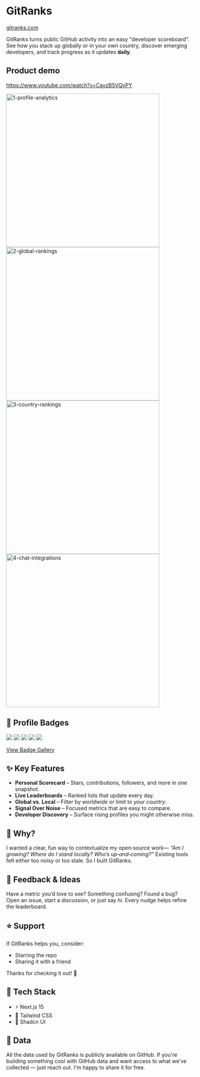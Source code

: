 # GitRanks

[gitranks.com](https://gitranks.com/)

GitRanks turns public GitHub activity into an easy "developer scoreboard". See how you stack up globally or in your own country, discover emerging developers, and track progress as it updates **daily**.

## Product demo

https://www.youtube.com/watch?v=CayzB5VQyPY

<img width="410" alt="1-profile-analytics" src="https://github.com/user-attachments/assets/6a8d1f48-14d0-4f92-a508-e4ece286753e" />

<img width="410" alt="2-global-rankings" src="https://github.com/user-attachments/assets/496c3c06-aad6-4ea6-b64c-ba43881c3cad" />

<img width="410" alt="3-country-rankings" src="https://github.com/user-attachments/assets/775cf261-7f4c-485a-8229-acdef202aa9a" />

<img width="410" alt="4-chat-integrations" src="https://github.com/user-attachments/assets/9bb090b9-c5dc-4c4a-a4e3-b0094e374d73" />

## 🥇 Profile Badges

<img src="https://gitranks.com/badges/s__global__position__none__rounded.svg" />
<img src="https://gitranks.com/badges/c__global__score__none__rounded_vb-1e3a8a.svg" />
<img src="https://gitranks.com/badges/c__global__percentile__none__rounded_vb-7f5539.svg" />
<img src="https://gitranks.com/badges/s__global__position__monthly-change__rounded.svg" />
<img src="https://gitranks.com/badges/f__global__position__percentile__rounded_vb-1e3a8a.svg" />

[View Badge Gallery](https://gitranks.com/badge/gallery) 

## ✨ Key Features

- **Personal Scorecard** – Stars, contributions, followers, and more in one snapshot.
- **Live Leaderboards** – Ranked lists that update every day.
- **Global vs. Local** – Filter by *worldwide* or limit to *your country*.
- **Signal Over Noise** – Focused metrics that are easy to compare.
- **Developer Discovery** – Surface rising profiles you might otherwise miss.

## 🧠 Why?

I wanted a clear, fun way to contextualize my open‑source work— *“Am I growing? Where do I stand locally? Who’s up‑and‑coming?”* Existing tools felt either too noisy or too stale. So I built GitRanks.

## 💬 Feedback & Ideas

Have a metric you’d love to see? Something confusing? Found a bug?  
Open an issue, start a discussion, or just say *hi*. Every nudge helps refine the leaderboard.

## ⭐ Support

If GitRanks helps you, consider:

- Starring the repo
- Sharing it with a friend

Thanks for checking it out! 🚀

## 🧰 Tech Stack

- ⚡ Next.js 15
- 🎨 Tailwind CSS
- 🧱 Shadcn UI

## 📂 Data

All the data used by GitRanks is publicly available on GitHub.
If you're building something cool with GitHub data and want access to what we’ve collected — just reach out. I'm happy to share it for free.

